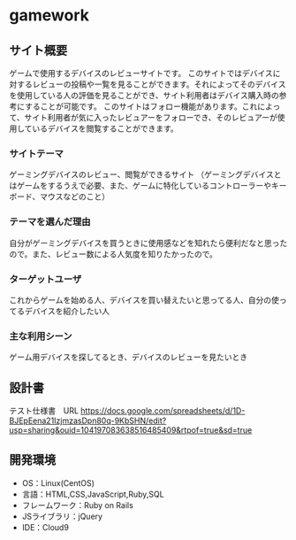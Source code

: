 # gamework

## サイト概要
ゲームで使用するデバイスのレビューサイトです。
このサイトではデバイスに対するレビューの投稿や一覧を見ることができます。それによってそのデバイスを使用している人の評価を見ることができ、サイト利用者はデバイス購入時の参考にすることが可能です。
このサイトはフォロー機能があります。これによって、サイト利用者が気に入ったレビュアーをフォローでき、そのレビュアーが使用しているデバイスを閲覧することができます。
### サイトテーマ
ゲーミングデバイスのレビュー、閲覧ができるサイト
（ゲーミングデバイスとはゲームをするうえで必要、また、ゲームに特化しているコントローラーやキーボード、マウスなどのこと）
### テーマを選んだ理由
自分がゲーミングデバイスを買うときに使用感などを知れたら便利だなと思ったので。また、レビュー数による人気度を知りたかったので。

### ターゲットユーザ
これからゲームを始める人、デバイスを買い替えたいと思ってる人、自分の使ってるデバイスを紹介したい人

### 主な利用シーン
ゲーム用デバイスを探してるとき、デバイスのレビューを見たいとき

## 設計書
テスト仕様書　URL
https://docs.google.com/spreadsheets/d/1D-BJEpEena21IzjmzasDpn80q-9KbSHN/edit?usp=sharing&ouid=104197083638516485409&rtpof=true&sd=true

## 開発環境
- OS：Linux(CentOS)
- 言語：HTML,CSS,JavaScript,Ruby,SQL
- フレームワーク：Ruby on Rails
- JSライブラリ：jQuery
- IDE：Cloud9
